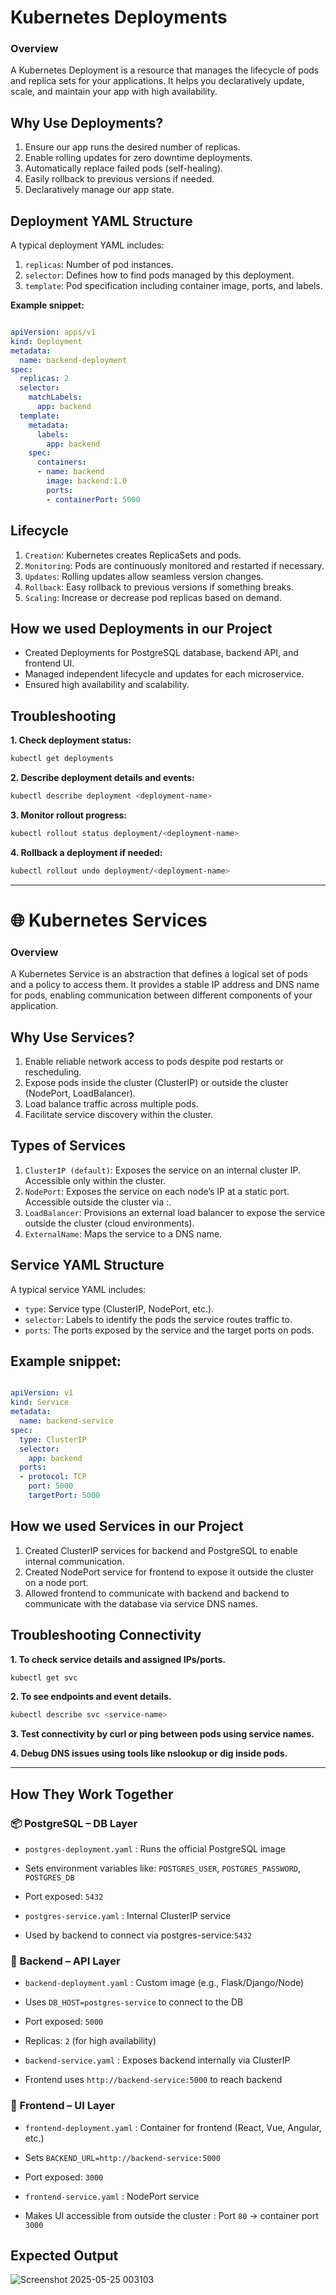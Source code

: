 # Kubernetes Deployments

### Overview
A Kubernetes Deployment is a resource that manages the lifecycle of pods and replica sets for your applications. It helps you declaratively update, scale, and maintain your app with high availability.

## Why Use Deployments?
1. Ensure our app runs the desired number of replicas.
2. Enable rolling updates for zero downtime deployments.
3. Automatically replace failed pods (self-healing).
4. Easily rollback to previous versions if needed.
5. Declaratively manage our app state.

## Deployment YAML Structure

A typical deployment YAML includes:

1. `replicas`: Number of pod instances.
2. `selector`: Defines how to find pods managed by this deployment.
3. `template`: Pod specification including container image, ports, and labels.

**Example snippet:**

```yaml

apiVersion: apps/v1
kind: Deployment
metadata:
  name: backend-deployment
spec:
  replicas: 2
  selector:
    matchLabels:
      app: backend
  template:
    metadata:
      labels:
        app: backend
    spec:
      containers:
      - name: backend
        image: backend:1.0
        ports:
        - containerPort: 5000
```

## Lifecycle

1. `Creation`: Kubernetes creates ReplicaSets and pods.
2. `Monitoring`: Pods are continuously monitored and restarted if necessary.
3. `Updates`: Rolling updates allow seamless version changes.
4. `Rollback`: Easy rollback to previous versions if something breaks.
5. `Scaling`: Increase or decrease pod replicas based on demand.

## How we used Deployments in our Project

- Created Deployments for PostgreSQL database, backend API, and frontend UI.
- Managed independent lifecycle and updates for each microservice.
- Ensured high availability and scalability.

## Troubleshooting

**1. Check deployment status:**
```bash
kubectl get deployments
```

**2. Describe deployment details and events:**
```bash
kubectl describe deployment <deployment-name>
```

**3. Monitor rollout progress:**
```bash
kubectl rollout status deployment/<deployment-name>
```

**4. Rollback a deployment if needed:**
```bash
kubectl rollout undo deployment/<deployment-name>
```
---

# 🌐 Kubernetes Services

### Overview
A Kubernetes Service is an abstraction that defines a logical set of pods and a policy to access them. It provides a stable IP address and DNS name for pods, enabling communication between different components of your application.

## Why Use Services?
1. Enable reliable network access to pods despite pod restarts or rescheduling.
2. Expose pods inside the cluster (ClusterIP) or outside the cluster (NodePort, LoadBalancer).
3. Load balance traffic across multiple pods.
4. Facilitate service discovery within the cluster.

## Types of Services

1. `ClusterIP (default)`: Exposes the service on an internal cluster IP. Accessible only within the cluster.
2. `NodePort`: Exposes the service on each node’s IP at a static port. Accessible outside the cluster via <NodeIP>:<NodePort>.
3. `LoadBalancer`: Provisions an external load balancer to expose the service outside the cluster (cloud environments).
4. `ExternalName`: Maps the service to a DNS name.

## Service YAML Structure

A typical service YAML includes:
- `type`: Service type (ClusterIP, NodePort, etc.).
- `selector`: Labels to identify the pods the service routes traffic to.
- `ports`: The ports exposed by the service and the target ports on pods.

## Example snippet:

```yaml

apiVersion: v1
kind: Service
metadata:
  name: backend-service
spec:
  type: ClusterIP
  selector:
    app: backend
  ports:
  - protocol: TCP
    port: 5000
    targetPort: 5000
```

## How we used Services in our Project

1. Created ClusterIP services for backend and PostgreSQL to enable internal communication.
2. Created NodePort service for frontend to expose it outside the cluster on a node port.
3. Allowed frontend to communicate with backend and backend to communicate with the database via service DNS names.

## Troubleshooting Connectivity

**1. To check service details and assigned IPs/ports.**
```bash
kubectl get svc 
```

**2. To see endpoints and event details.**
```bash
kubectl describe svc <service-name>
```

**3. Test connectivity by curl or ping between pods using service names.**

**4. Debug DNS issues using tools like nslookup or dig inside pods.**

---

## How They Work Together

### 📦 PostgreSQL – DB Layer

- `postgres-deployment.yaml` : Runs the official PostgreSQL image
- Sets environment variables like: `POSTGRES_USER`, `POSTGRES_PASSWORD`, `POSTGRES_DB`
- Port exposed: `5432`

- `postgres-service.yaml` : Internal ClusterIP service
-  Used by backend to connect via postgres-service:`5432`

### 🔧 Backend – API Layer
- `backend-deployment.yaml` : Custom image (e.g., Flask/Django/Node)
- Uses `DB_HOST=postgres-service` to connect to the DB
- Port exposed: `5000`
- Replicas: `2` (for high availability)

- `backend-service.yaml` : Exposes backend internally via ClusterIP
- Frontend uses `http://backend-service:5000` to reach backend

### 🎨 Frontend – UI Layer
- `frontend-deployment.yaml` : Container for frontend (React, Vue, Angular, etc.)
- Sets `BACKEND_URL=http://backend-service:5000`
- Port exposed: `3000`

- `frontend-service.yaml` : NodePort service
- Makes UI accessible from outside the cluster : Port `80` → container port `3000`


## Expected Output
![Screenshot 2025-05-25 003103](https://github.com/user-attachments/assets/c1740ffc-5b95-4b6a-9a70-f5f05c85646d)
